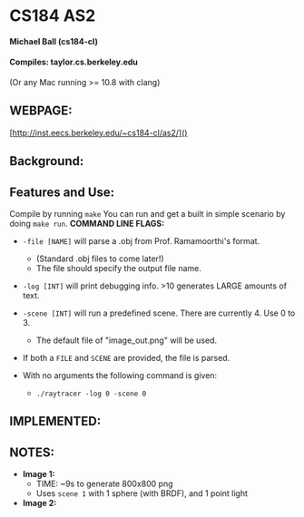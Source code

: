 # CS184 AS2

#### Michael Ball (cs184-cl)

#### Compiles: taylor.cs.berkeley.edu
(Or any Mac running >= 10.8 with clang)

## WEBPAGE:
[http://inst.eecs.berkeley.edu/~cs184-cl/as2/]()

## Background:

## Features and Use:
Compile by running `make`
You can run and get a built in simple scenario by doing `make run`.
__COMMAND LINE FLAGS:__

* `-file [NAME]` will parse a .obj from Prof. Ramamoorthi's format.
   * (Standard .obj files to come later!)
   * The file should specify the output file name.
* `-log [INT]` will print debugging info. >10 generates LARGE amounts of text.
* `-scene [INT]` will run a predefined scene. There are currently 4. Use 0 to 3.
    * The default file of "image_out.png" will be used.
* If both a `FILE` and `SCENE` are provided, the file is parsed.

* With no arguments the following command is given:
    * `./raytracer -log 0 -scene 0`

## IMPLEMENTED:


## NOTES:

* __Image 1:__
    * TIME: ~9s to generate 800x800 png
    * Uses `scene 1` with 1 sphere (with BRDF), and 1 point light 
* __Image 2:__
